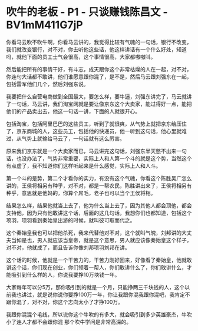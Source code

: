 # 吹牛的老板 - P1 - 只谈赚钱陈昌文 - BV1mM411G7jP

你看马云吹不吹牛啊，你看马云讲的，我觉得比较有气魄的一句话，银行不改变，我们就改变银行，对不对，你去听他这些话，他这样讲话有一个什么好处，知道吗，就他下面的员工士气会很高，这个事情很高，大家都嗷嗷叫。

然后能把所有的事情干好，有斗志，成天跟你这个非常枯燥的人在一起，对不对，你连句大话都不敢讲，他们谁愿意跟你混了，是不是，然后马云跟刘强东在一起，包括雷军他们几个，然后刘强东说。

我要把什么自营电商做到全国最大，要怎么样，要牛逼，刘强东讲完了，马云就讲了一句话，马云讲，我们淘宝网就是要让像京东这个大卖家，能过得好一点，能把他们的产品卖出去，他这一句话一讲，下面的人就很开心。

包括淘宝，包括阿里巴巴的这些员工，听到了就很爽，从气势上就把京东给压住了，京东商城的人，这些员工，包括他的快递员，他一听到这句话，他心里就难过，从气势上就输给马云了，一句话就有这么厉害。

原来我们京东就是一个大卖家而已，马云讲完这句话，刘强东半天憋不出来一句话，也没办法了，气势非常重要，实际上人和人第一个斗的就是这个势，当然这个有点虚了，我不知道你们这样听起来是什么感觉，实际上人和人斗。

第一个斗的是势，第二个才看你的实力，有没有这个气魄，你看这个陈胜吴广怎么讲的，王侯将相另有种乎，对不对，都是一帮农民，陈胜讲出来了，王侯将相另有种乎，意思就是他妈的，你算个屌毛，老子也可以当个王侯将相。

结果怎么样，结果他就当上去了，他为什么当上去了，因为其他人都会顶他，都会支持他，因为只有他敢讲这个话，后面的这几句话，我想你们也都知道，包括这个项羽，项羽看到秦始皇出游的时候，就叫彼可取而代之。

这个秦始皇我也可以把他杀死，我来代替他对不对，这个就叫气魄，刘邦讲的大丈夫当如是也，男人就应该当皇帝，就是这个意思，男人就应该像秦始皇这个样子，对不对，他就成了，而且告诉你像刘邦项羽刘邦在讲。

这个话的时候，他就是一个干苦力的，干苦力刚好回来，好像看了秦始皇，他就敢讲这个话，你们现在创业，你们领着一帮人，你们敢讲什么了，你们敢讲什么，才能吸引到什么样的人，你说我要挣10万块钱一年。

大家每年可以分5万，那你吸引到的就是一个月，只能挣两三千块钱的人，这个以前我也讲过，就是说你说你要挣100万一年，你让我跟你混我跟你混吧，我肯定不跟你混了，对不对，你这个志向太小了才挣100万。

我跟你混混个毛线，所以说你这个牛吹的有多大，就会吸引到多少英雄豪杰，牛吹小了连人才都不会跟你混 那个吹牛学问是非常高深的。

